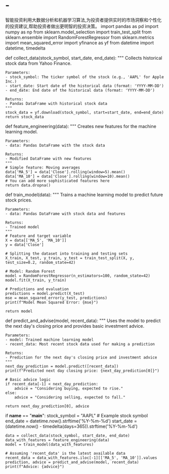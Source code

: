 # -
智能投资利用大数据分析和机器学习算法,为投资者提供实时的市场洞察和个性化的投资建议,帮助投资者做出更明智的投资决策。
import pandas as pd
import numpy as np
from sklearn.model_selection import train_test_split
from sklearn.ensemble import RandomForestRegressor
from sklearn.metrics import mean_squared_error
import yfinance as yf
from datetime import datetime, timedelta

def collect_data(stock_symbol, start_date, end_date):
    """
    Collects historical stock data from Yahoo Finance.
    
    Parameters:
    - stock_symbol: The ticker symbol of the stock (e.g., 'AAPL' for Apple Inc.)
    - start_date: Start date of the historical data (format: 'YYYY-MM-DD')
    - end_date: End date of the historical data (format: 'YYYY-MM-DD')
    
    Returns:
    - Pandas DataFrame with historical stock data
    """
    stock_data = yf.download(stock_symbol, start=start_date, end=end_date)
    return stock_data

def feature_engineering(data):
    """
    Creates new features for the machine learning model.
    
    Parameters:
    - data: Pandas DataFrame with the stock data
    
    Returns:
    - Modified DataFrame with new features
    """
    # Simple feature: Moving averages
    data['MA_5'] = data['Close'].rolling(window=5).mean()
    data['MA_10'] = data['Close'].rolling(window=10).mean()
    # You can add more sophisticated features here
    return data.dropna()

def train_model(data):
    """
    Trains a machine learning model to predict future stock prices.
    
    Parameters:
    - data: Pandas DataFrame with stock data and features
    
    Returns:
    - Trained model
    """
    # Feature and target variable
    X = data[['MA_5', 'MA_10']]
    y = data['Close']
    
    # Splitting the dataset into training and testing sets
    X_train, X_test, y_train, y_test = train_test_split(X, y, test_size=0.2, random_state=42)
    
    # Model: Random Forest
    model = RandomForestRegressor(n_estimators=100, random_state=42)
    model.fit(X_train, y_train)
    
    # Predictions and evaluation
    predictions = model.predict(X_test)
    mse = mean_squared_error(y_test, predictions)
    print(f"Model Mean Squared Error: {mse}")
    
    return model

def predict_and_advise(model, recent_data):
    """
    Uses the model to predict the next day's closing price and provides basic investment advice.
    
    Parameters:
    - model: Trained machine learning model
    - recent_data: Most recent stock data used for making a prediction
    
    Returns:
    - Prediction for the next day's closing price and investment advice
    """
    next_day_prediction = model.predict([recent_data])
    print(f"Predicted next day closing price: {next_day_prediction[0]}")
    
    # Basic advice logic
    if recent_data[-1] < next_day_prediction:
        advice = "Considering buying, expected to rise."
    else:
        advice = "Considering selling, expected to fall."
    
    return next_day_prediction[0], advice

if __name__ == "__main__":
    stock_symbol = "AAPL" # Example stock symbol
    end_date = datetime.now().strftime('%Y-%m-%d')
    start_date = (datetime.now() - timedelta(days=365)).strftime('%Y-%m-%d')
    
    data = collect_data(stock_symbol, start_date, end_date)
    data_with_features = feature_engineering(data)
    model = train_model(data_with_features)
    
    # Assuming 'recent_data' is the latest available data
    recent_data = data_with_features.iloc[-1][['MA_5', 'MA_10']].values
    prediction, advice = predict_and_advise(model, recent_data)
    print(f"Advice: {advice}")
